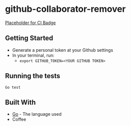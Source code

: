 # github-collaborator-remover

[Placeholder for CI Badge](https://google.com.au)

## Getting Started

- Generate a personal token at your Github settings
- In your terminal, run:
  - `export GITHUB_TOKEN=<YOUR GITHUB TOKEN>`


## Running the tests

`Go test`

## Built With

* [Go](http://www.google.com.au) - The language used
* Coffee
